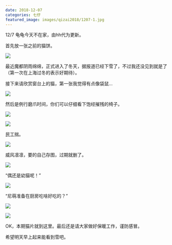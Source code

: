 ```yaml
---
date: 2018-12-07
categories: 七仔
featured_image: images/qizai2018/1207-1.jpg
---
```


12/7 龟龟今天不在家，由hh代为更新。

首先放一张之前的猫饼。

![](/images/qizai2018/1207-1.jpg)

最近魔都阴雨绵绵，正式进入了冬天，据报道已经下雪了，不过我还没见到就是了（第一次在上海过冬的表示好期待）。

接下来请欣赏窗台上的猫，第一张我觉得有点像袋鼠...

![](/images/qizai2018/1207-2.jpg)

然后是例行磨爪时间，你们可以仔细看下饱经摧残的椅子。

![](/images/qizai2018/1207-3.jpg)

![](/images/qizai2018/1207-4.jpg)

民工揣。

![](/images/qizai2018/1207-5.jpg)

威风凛凛，要的自己存图，过期就删了。

![](/images/qizai2018/1207-6.jpg)

“偶还是幼猫呢！”

![](/images/qizai2018/1207-7.jpg)

“尼萌准备在厨房吃啥好吃的？”

![](/images/qizai2018/1207-8.jpg)

![](/images/qizai2018/1207-9.jpg)

OK，本期猫片就到这里。最后还是请大家做好保暖工作，谨防感冒。

希望明天早上起来能看到雪吧。

